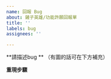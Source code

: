 ```yaml
---
name: 回報 Bug
about: 鏟子英雄/功能許願回報單
title: ''
labels: bug
assignees: ''

---
```


**請描述bug **
（有圖的話可在下方補充）

**重現步驟**
